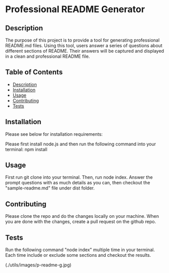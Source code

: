 # Professional README Generator

## Description

The purpose of this project is to provide a tool for generating professional README.md files. Using this tool, users answer a series of questions about different sections of README. Their answers will be captured and displayed in a clean and professional README file.
## Table of Contents
* [Description](#description)
* [Installation](#installation)
* [Usage](#usage)
* [Contributing](#contributing)
* [Tests](#tests)


## Installation
Please see below for installation requirements:

Please first install node.js and then run the following command into your terminal: npm install

## Usage
 First run git clone <project> into your terminal. Then, run node index. Answer the prompt questions with as much details as you can, then checkout the "sample-readme.md" file under dist folder.

## Contributing
Please clone the repo and do the changes locally on your machine. When you are done with the changes, create a pull request on the github repo.
## Tests
Run the following command "node index" multiple time in your terminal. Each time include or exclude some sections and checkout the results.

(./utils/images/p-readme-g.jpg)